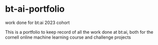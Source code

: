 # bt-ai-portfolio
work done for bt:ai 2023 cohort

This is a portfolio to keep record of all the work done at bt:ai, both for the cornell online machine learning course and challenge projects
